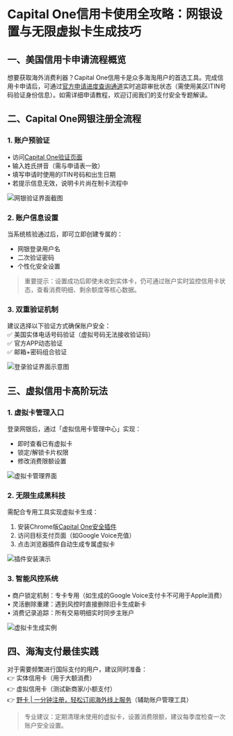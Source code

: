 # Capital One信用卡使用全攻略：网银设置与无限虚拟卡生成技巧

## 一、美国信用卡申请流程概览
想要获取海外消费利器？Capital One信用卡是众多海淘用户的首选工具。完成信用卡申请后，可通过[官方申请进度查询通道](https://bbtdd.com/yeka)实时追踪审批状态（需使用美区ITIN号码验证身份信息）。如需详细申请教程，欢迎订阅我们的支付安全专题解读。

## 二、Capital One网银注册全流程
### 1. 账户预验证
• 访问[Capital One验证页面](https://bbtdd.com/yeka)  
• 输入姓氏拼音（需与申请表一致）  
• 填写申请时使用的ITIN号码和出生日期  
• 若提示信息无效，说明卡片尚在制卡流程中

![网银验证界面截图](https://bbtdd.com/wp-content/uploads/img/485231953.webp)

### 2. 账户信息设置
当系统核验通过后，即可立即创建专属的：  
- 网银登录用户名  
- 二次验证密码  
- 个性化安全设置

> 重要提示：设置成功后即使未收到实体卡，仍可通过账户实时监控信用卡状态，查看消费明细、剩余额度等核心数据。

### 3. 双重验证机制
建议选择以下验证方式确保账户安全：  
✅ 美国实体电话号码验证（虚拟号码无法接收验证码）  
✅ 官方APP动态验证  
✅ 邮箱+密码组合验证

![登录验证界面示意图](https://bbtdd.com/wp-content/uploads/img/8313587246.webp)

## 三、虚拟信用卡高阶玩法
### 1. 虚拟卡管理入口
登录网银后，通过「虚拟信用卡管理中心」实现：  
- 即时查看已有虚拟卡  
- 锁定/解锁卡片权限  
- 修改消费限额设置

![虚拟卡管理界面](https://bbtdd.com/wp-content/uploads/img/5503662054800.webp)

### 2. 无限生成黑科技
需配合专用工具实现虚拟卡生成：  
1. 安装Chrome版[Capital One安全插件](https://bbtdd.com/yeka)  
2. 访问目标支付页面（如Google Voice充值）  
3. 点击浏览器插件自动生成专属虚拟卡

![插件安装演示](https://bbtdd.com/wp-content/uploads/img/2731650843.webp)

### 3. 智能风控系统
• 商户锁定机制：专卡专用（如生成的Google Voice支付卡不可用于Apple消费）  
• 灵活删除重建：遇到风控时直接删除旧卡生成新卡  
• 消费记录追踪：所有交易明细实时同步主账户

![虚拟卡生成实例](https://bbtdd.com/wp-content/uploads/img/4328155370655.webp)

## 四、海淘支付最佳实践
对于需要频繁进行国际支付的用户，建议同时准备：  
👉 实体信用卡（用于大额消费）  
👉 虚拟信用卡（测试新商家/小额支付）  
👉 [野卡 | 一分钟注册，轻松订阅海外线上服务](https://bbtdd.com/yeka)（辅助账户管理工具）

> 专业建议：定期清理未使用的虚拟卡，设置消费限额，建议每季度检查一次账户安全设置。